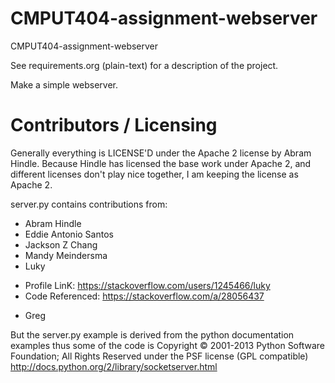 CMPUT404-assignment-webserver
=============================

CMPUT404-assignment-webserver

See requirements.org (plain-text) for a description of the project.

Make a simple webserver.

Contributors / Licensing
========================

Generally everything is LICENSE'D under the Apache 2 license by Abram Hindle.
Because Hindle has licensed the base work under Apache 2, and different licenses 
don't play nice together, I am keeping the license as Apache 2.

server.py contains contributions from:

* Abram Hindle
* Eddie Antonio Santos
* Jackson Z Chang
* Mandy Meindersma 
* Luky 
- Profile LinK:     https://stackoverflow.com/users/1245466/luky
- Code Referenced:  https://stackoverflow.com/a/28056437
* Greg 

But the server.py example is derived from the python documentation
examples thus some of the code is Copyright © 2001-2013 Python
Software Foundation; All Rights Reserved under the PSF license (GPL
compatible) http://docs.python.org/2/library/socketserver.html

